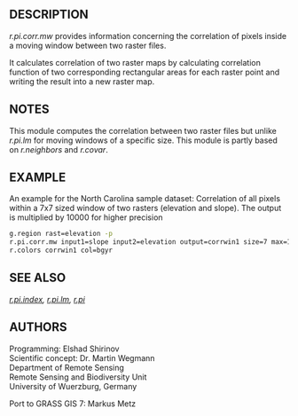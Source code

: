 ## DESCRIPTION

*r.pi.corr.mw* provides information concerning the correlation of pixels
inside a moving window between two raster files.

It calculates correlation of two raster maps by calculating correlation
function of two corresponding rectangular areas for each raster point
and writing the result into a new raster map.

## NOTES

This module computes the correlation between two raster files but unlike
*r.pi.lm* for moving windows of a specific size. This module is partly
based on *r.neighbors* and *r.covar*.

## EXAMPLE

An example for the North Carolina sample dataset: Correlation of all
pixels within a 7x7 sized window of two rasters (elevation and slope).
The output is multiplied by 10000 for higher precision

```sh
g.region rast=elevation -p
r.pi.corr.mw input1=slope input2=elevation output=corrwin1 size=7 max=10000
r.colors corrwin1 col=bgyr
```

## SEE ALSO

*[r.pi.index](r.pi.index.md), [r.pi.lm](r.pi.lm.md), [r.pi](r.pi.md)*

## AUTHORS

Programming: Elshad Shirinov  
Scientific concept: Dr. Martin Wegmann  
Department of Remote Sensing  
Remote Sensing and Biodiversity Unit  
University of Wuerzburg, Germany

Port to GRASS GIS 7: Markus Metz
